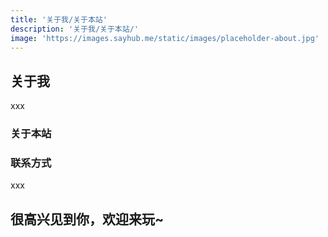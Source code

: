 ```yaml
---
title: '关于我/关于本站'
description: '关于我/关于本站/'
image: 'https://images.sayhub.me/static/images/placeholder-about.jpg'
---
```

## 关于我

xxx

### 关于本站

### 联系方式

xxx

## 很高兴见到你，欢迎来玩~
